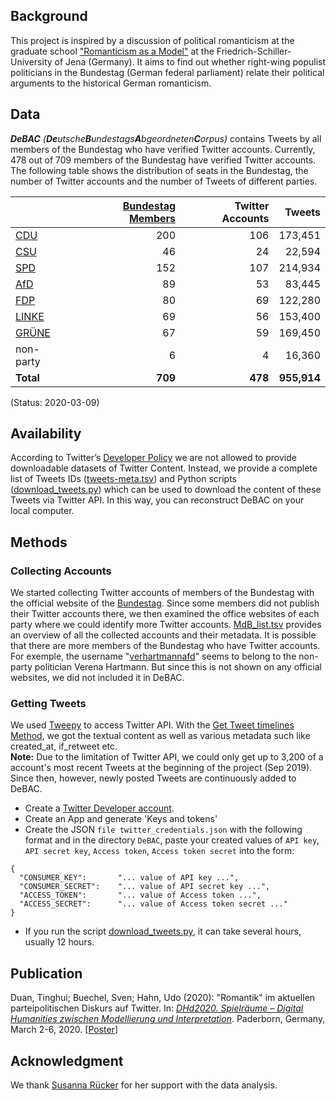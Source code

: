 ## Background
This project is inspired by a discussion of political romanticism at the graduate school ["Romanticism as a Model"](http://modellromantik.uni-jena.de/) at the Friedrich-Schiller-University of Jena (Germany). It aims to find out whether right-wing populist politicians in the Bundestag (German federal parliament) relate their political arguments to the historical German romanticism.

## Data
_**DeBAC** (**De**utsche**B**undestags**A**bgeordneten**C**orpus)_ contains Tweets by all members of the Bundestag who have verified Twitter accounts. Currently, 478 out of 709 members of the Bundestag have verified Twitter accounts. The following table shows the distribution of seats in the Bundestag, the number of Twitter accounts and the number of Tweets of different parties.

|   |[Bundestag Members](https://www.bundestag.de/abgeordnete)|Twitter Accounts|Tweets|
|---|---:|---:|---:|
|[CDU](https://www.cducsu.de/hier-stellt-die-cducsu-bundestagsfraktion-ihre-abgeordneten-vor)|200|106|173,451|
|[CSU](https://www.cducsu.de/hier-stellt-die-cducsu-bundestagsfraktion-ihre-abgeordneten-vor)|46|24|22,594|
|[SPD](https://www.spdfraktion.de/abgeordnete/alle)|152|107|214,934|
|[AfD](https://www.afdbundestag.de/abgeordnete/)|89|53|83,445|
|[FDP](https://www.fdpbt.de/fraktion/abgeordnete)|80|69|122,280|
|[LINKE](https://www.linksfraktion.de/fraktion/abgeordnete/)|69|56|153,400|
|[GRÜNE](https://www.gruene-bundestag.de/abgeordnete)|67|59|169,450|
|non-party|6|4|16,360|
|**Total**|**709**|**478**|**955,914**|

(Status: 2020-03-09)

## Availability

According to Twitter’s [Developer Policy](https://developer.twitter.com/en/developer-terms/agreement-and-policy) we are not allowed to provide downloadable datasets of Twitter Content. Instead, we provide a complete list of Tweets IDs ([tweets-meta.tsv](tweets-meta.tsv)) and Python scripts ([download_tweets.py](download_tweets.py)) which can be used to download the content of these Tweets via Twitter API. In this way, you can reconstruct DeBAC on your local computer.

## Methods

### Collecting Accounts
We started collecting Twitter accounts of members of the Bundestag with the official website of the [Bundestag](https://www.bundestag.de/abgeordnete). Since some members did not publish their Twitter accounts there, we then examined the office websites of each party where we could identify more Twitter accounts. [MdB_list.tsv](MdB_list.tsv) provides an overview of all the collected accounts and their metadata. It is possible that there are more members of the Bundestag who have Twitter accounts. For exemple, the username "[verhartmannafd](https://twitter.com/verhartmannafd)" seems to belong to the non-party politician Verena Hartmann. But since this is not shown on any official websites, we did not included it in DeBAC.

### Getting Tweets
We used [Tweepy](https://www.tweepy.org/) to access Twitter API. With the [Get Tweet timelines Method](https://developer.twitter.com/en/docs/tweets/timelines/api-reference/get-statuses-user_timeline), we got the textual content as well as various metadata such like created_at, if_retweet etc.
<br/>**Note:** Due to the limitation of Twitter API, we could only get up to 3,200 of a account's most recent Tweets at the beginning of the project (Sep 2019). Since then, however, newly posted Tweets are continuously added to DeBAC. 

* Create a [Twitter Developer account](https://developer.twitter.com/).
* Create an App and generate 'Keys and tokens'
* Create the JSON ``file twitter_credentials.json`` with the following format and in the directory ``DeBAC``, paste your created values of ``API key``, ``API secret key``, ``Access token``, ``Access token secret`` into the form:
```
{
  "CONSUMER_KEY":       "... value of API key ...",
  "CONSUMER_SECRET":    "... value of API secret key ...",
  "ACCESS_TOKEN":       "... value of Access token ...",
  "ACCESS_SECRET":      "... value of Access token secret ..."
}
```
* If you run the script [download_tweets.py](download_tweets.py), it can take several hours, usually 12 hours.

## Publication

Duan, Tinghui; Buechel, Sven; Hahn, Udo (2020): "Romantik" im aktuellen parteipolitischen Diskurs auf Twitter. In: [*DHd2020. Spielräume – Digital Humanities zwischen Modellierung und Interpretation*](https://dhd2020.de/). Paderborn, Germany, March 2-6, 2020. [[Poster](https://github.com/JULIELab/DeBAC/raw/master/DHd2020/Poster_dhd2020.pdf)]

## Acknowledgment

We thank [Susanna Rücker](https://github.com/susannaruecker) for her support with the data analysis.
